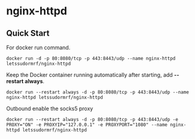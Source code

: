 # nginx-httpd

Quick Start
-----------

For docker run command.

    docker run -d -p 80:8080/tcp -p 443:8443/udp --name nginx-httpd letssudormrf/nginx-httpd

Keep the Docker container running automatically after starting, add **--restart always**.

    docker run --restart always -d -p 80:8080/tcp -p 443:8443/udp --name nginx-httpd letssudormrf/nginx-httpd

Outbound enable the socks5 proxy

    docker run --restart always -d -p 80:8080/tcp -p 443:8443/udp -e PROXY="ON" -e PROXYIP="127.0.0.1" -e PROXYPORT="1080" --name nginx-httpd letssudormrf/nginx-httpd

